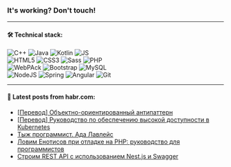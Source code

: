 ### It's working? Don't touch!

---

#### 🛠️ Technical stack:

![C++](https://img.shields.io/badge/C++-informational?logo=c%2B%2B&style=flat&logoColor=white&color=9C033A)
![Java](https://img.shields.io/badge/Java-informational?logo=java&style=flat&logoColor=white&color=007396)
![Kotlin](https://img.shields.io/badge/Kotlin-informational?logo=Kotlin&style=flat&logoColor=white&color=0095D5)
![JS](https://img.shields.io/badge/JS-informational?logo=javaScript&style=flat&logoColor=black&color=F7Df1E) <br>
![HTML5](https://img.shields.io/badge/HTML5-informational?logo=html5&style=flat&logoColor=white&color=E34F26)
![CSS3](https://img.shields.io/badge/CSS3-informational?logo=css3&style=flat&logoColor=white&color=157286)
![Sass](https://img.shields.io/badge/Saas-informational?logo=sass&style=flat&logoColor=white&color=hotpink)
![PHP](https://img.shields.io/badge/PHP-informational?logo=php&style=flat&logoColor=white&color=777BB4) <br>
![WebPAck](https://img.shields.io/badge/WebPack-informational?logo=webPack&style=flat&logoColor=white&color=FF6F00)
![Bootstrap](https://img.shields.io/badge/Bootstrap-informational?logo=Bootstrap&style=flat&logoColor=white&color=7952B3)
![MySQL](https://img.shields.io/badge/MySQL-informational?logo=MySQL&style=flat&logoColor=white&color=00f) <br>
![NodeJS](https://img.shields.io/badge/NodeJS-informational?logo=node.js&style=flat&logoColor=white&color=43853D)
![Spring](https://img.shields.io/badge/Spring-informational?logo=Spring&style=flat&logoColor=white&color=0A9EDC)
![Angular](https://img.shields.io/badge/Vue-informational?logo=vue.js&style=flat&logoColor=white&color=red)
![Git](https://img.shields.io/badge/Git-informational?logo=git&style=flat&logoColor=white&color=darkorange)

___

#### 💬 Latest posts from habr.com:

<!-- BLOG-POST-LIST:START -->
- [[Перевод] Объектно-ориентированный антипаттерн](https://habr.com/ru/post/668396/?utm_source=habrahabr&utm_medium=rss&utm_campaign=668396)
- [[Перевод] Руководство по обеспечению высокой доступности в Kubernetes](https://habr.com/ru/post/668016/?utm_source=habrahabr&utm_medium=rss&utm_campaign=668016)
- [Тыж программист. Ада Лавлейс](https://habr.com/ru/post/668294/?utm_source=habrahabr&utm_medium=rss&utm_campaign=668294)
- [Ловим Енотисов при отладке на PHP: руководство для программистов](https://habr.com/ru/post/668346/?utm_source=habrahabr&utm_medium=rss&utm_campaign=668346)
- [Строим REST API с использованием Nest.js и Swagger](https://habr.com/ru/post/668340/?utm_source=habrahabr&utm_medium=rss&utm_campaign=668340)
<!-- BLOG-POST-LIST:END -->
